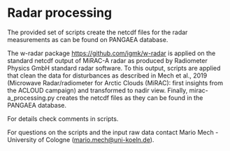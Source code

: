 # Radar processing

The provided set of scripts create the netcdf files for the radar measurements as can be found on PANGAEA database.

The w-radar package https://github.com/igmk/w-radar is applied on the standard netcdf output of MiRAC-A radar as produced by Radiometer Physics GmbH standard radar software. To this output, scripts are applied that clean the data for disturbances as described in Mech et al., 2019 (Microwave Radar/radiometer for Arctic Clouds (MiRAC): first insights from the ACLOUD campaign) and transformed to nadir view. Finally, mirac-a_processing.py creates the netcdf files as they can be found in the PANGAEA database.

For details check comments in scripts.

For questions on the scripts and the input raw data contact Mario Mech - University of Cologne (mario.mech@uni-koeln.de).
